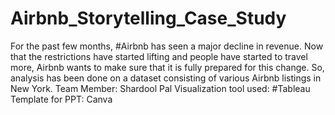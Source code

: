 # Airbnb_Storytelling_Case_Study
For the past few months, #Airbnb has seen a major decline in revenue. Now that the restrictions have started lifting and people have started to travel more, Airbnb wants to make sure that it is fully prepared for this change. So, analysis has been done on a dataset consisting of various Airbnb listings in New York.  Team Member: Shardool Pal Visualization tool used: #Tableau Template for PPT: Canva 
